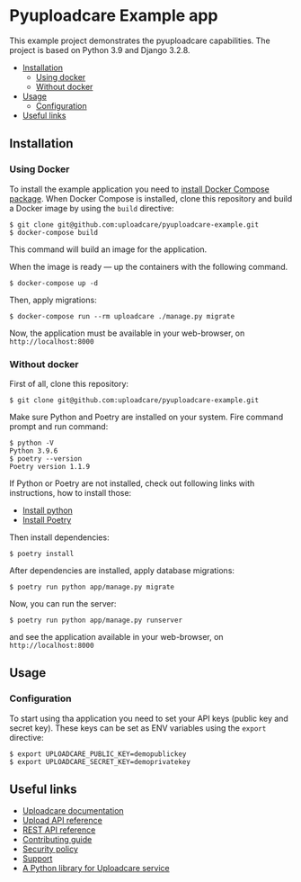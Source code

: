 # Pyuploadcare Example app

This example project demonstrates the pyuploadcare capabilities.
The project is based on Python 3.9 and Django 3.2.8.

* [Installation](#installation)
  * [Using docker](#using-docker)
  * [Without docker](#without-docker)
* [Usage](#usage)
  * [Configuration](#configuration)
* [Useful links](#useful-links)

## Installation

### Using Docker

To install the example application you need to [install Docker Compose package](https://docs.docker.com/compose/install/).
When Docker Compose is installed, clone this repository and build a Docker image by using the `build` directive:

```console
$ git clone git@github.com:uploadcare/pyuploadcare-example.git
$ docker-compose build
```

This command will build an image for the application.

When the image is ready — up the containers with the following command.

```console
$ docker-compose up -d
```

Then, apply migrations:

```console
$ docker-compose run --rm uploadcare ./manage.py migrate
```

Now, the application must be available in your web-browser, on `http://localhost:8000`

### Without docker

First of all, clone this repository:

```console
$ git clone git@github.com:uploadcare/pyuploadcare-example.git
```

Make sure Python and Poetry are installed on your system. Fire command prompt and run command:

```console
$ python -V
Python 3.9.6
$ poetry --version
Poetry version 1.1.9
```

If Python or Poetry are not installed, check out following links with instructions, how to install those:
* [Install python](https://www.python.org/downloads/)
* [Install Poetry](https://python-poetry.org/docs/#installation)

Then install dependencies:

```console
$ poetry install
```

After dependencies are installed, apply database migrations:

```console
$ poetry run python app/manage.py migrate
```

Now, you can run the server:

```console
$ poetry run python app/manage.py runserver
```

and see the application available in your web-browser, on `http://localhost:8000`

## Usage

### Configuration

To start using tha application you need to set your API keys (public key and secret key).
These keys can be set as ENV variables using the `export` directive:

```console
$ export UPLOADCARE_PUBLIC_KEY=demopublickey
$ export UPLOADCARE_SECRET_KEY=demoprivatekey
```

## Useful links
* [Uploadcare documentation](https://uploadcare.com/docs/?utm_source=github&utm_medium=referral&utm_campaign=pyuploadcare)  
* [Upload API reference](https://uploadcare.com/api-refs/upload-api/?utm_source=github&utm_medium=referral&utm_campaign=pyuploadcare)  
* [REST API reference](https://uploadcare.com/api-refs/rest-api/?utm_source=github&utm_medium=referral&utm_campaign=pyuploadcare)  
* [Contributing guide](https://github.com/uploadcare/.github/blob/master/CONTRIBUTING.md)  
* [Security policy](https://github.com/uploadcare/pyuploadcare/security/policy)  
* [Support](https://github.com/uploadcare/.github/blob/master/SUPPORT.md)
* [A Python library for Uploadcare service](https://github.com/uploadcare/pyuploadcare)
